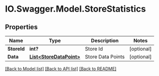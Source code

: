 # IO.Swagger.Model.StoreStatistics
## Properties

Name | Type | Description | Notes
------------ | ------------- | ------------- | -------------
**StoreId** | **int?** | Store Id | [optional] 
**Data** | [**List&lt;StoreDataPoint&gt;**](StoreDataPoint.md) | Store Data Points | [optional] 

[[Back to Model list]](../README.md#documentation-for-models) [[Back to API list]](../README.md#documentation-for-api-endpoints) [[Back to README]](../README.md)

